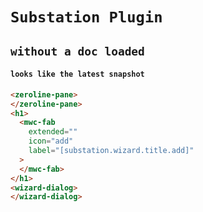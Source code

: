# `Substation Plugin`

## `without a doc loaded`

####   `looks like the latest snapshot`

```html
<zeroline-pane>
</zeroline-pane>
<h1>
  <mwc-fab
    extended=""
    icon="add"
    label="[substation.wizard.title.add]"
  >
  </mwc-fab>
</h1>
<wizard-dialog>
</wizard-dialog>

```

